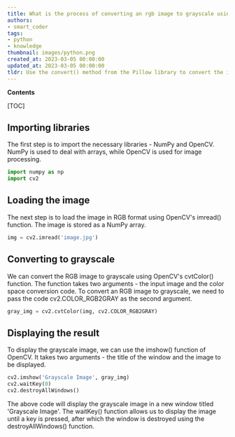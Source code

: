 ```yaml
---
title: What is the process of converting an rgb image to grayscale using python?
authors:
- smart_coder
tags:
- python
- knowledge
thumbnail: images/python.png
created_at: 2023-03-05 00:00:00
updated_at: 2023-03-05 00:00:00
tldr: Use the convert() method from the Pillow library to convert the image into grayscale.
---
```


**Contents**

[TOC]

## Importing libraries

The first step is to import the necessary libraries - NumPy and OpenCV. NumPy is used to deal with arrays, while OpenCV is used for image processing.

```python
import numpy as np
import cv2
```

## Loading the image

The next step is to load the image in RGB format using OpenCV's imread() function. The image is stored as a NumPy array.

```python
img = cv2.imread('image.jpg')
```

## Converting to grayscale

We can convert the RGB image to grayscale using OpenCV's cvtColor() function. The function takes two arguments - the input image and the color space conversion code. To convert an RGB image to grayscale, we need to pass the code cv2.COLOR_RGB2GRAY as the second argument.

```python
gray_img = cv2.cvtColor(img, cv2.COLOR_RGB2GRAY)
```

## Displaying the result

To display the grayscale image, we can use the imshow() function of OpenCV. It takes two arguments - the title of the window and the image to be displayed.

```python
cv2.imshow('Grayscale Image', gray_img)
cv2.waitKey(0)
cv2.destroyAllWindows()
```

The above code will display the grayscale image in a new window titled 'Grayscale Image'. The waitKey() function allows us to display the image until a key is pressed, after which the window is destroyed using the destroyAllWindows() function.
